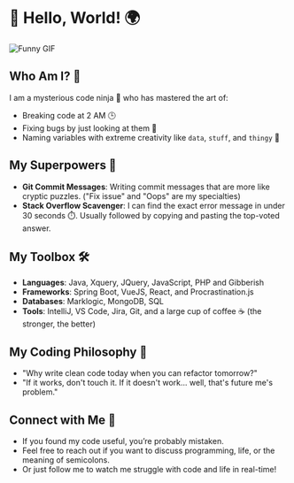 # 👋 Hello, World! 🌍

![Funny GIF](https://media.giphy.com/media/l41lFw057lAJQMwg0/giphy.gif)

## Who Am I? 🤔
I am a mysterious code ninja 🥷 who has mastered the art of:
- Breaking code at 2 AM 🕒
- Fixing bugs by just looking at them 👀
- Naming variables with extreme creativity like `data`, `stuff`, and `thingy` 🥇

## My Superpowers 💪
- **Git Commit Messages**: Writing commit messages that are more like cryptic puzzles. ("Fix issue" and "Oops" are my specialties)
- **Stack Overflow Scavenger**: I can find the exact error message in under 30 seconds ⏱️. Usually followed by copying and pasting the top-voted answer.

## My Toolbox 🛠️
- **Languages**: Java, Xquery, JQuery, JavaScript, PHP and Gibberish
- **Frameworks**: Spring Boot, VueJS, React, and Procrastination.js
- **Databases**: Marklogic, MongoDB, SQL
- **Tools**: IntelliJ, VS Code, Jira, Git, and a large cup of coffee ☕ (the stronger, the better)

## My Coding Philosophy 🧘
- "Why write clean code today when you can refactor tomorrow?"
- "If it works, don't touch it. If it doesn't work... well, that's future me's problem."
  
## Connect with Me 🤝
- If you found my code useful, you’re probably mistaken.
- Feel free to reach out if you want to discuss programming, life, or the meaning of semicolons.
- Or just follow me to watch me struggle with code and life in real-time!
